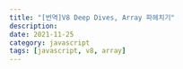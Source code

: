 ```yaml
---
title: "[번역]V8 Deep Dives, Array 파헤치기"
description:
date: 2021-11-25
category: javascript
tags: [javascript, v8, array]
---
```

